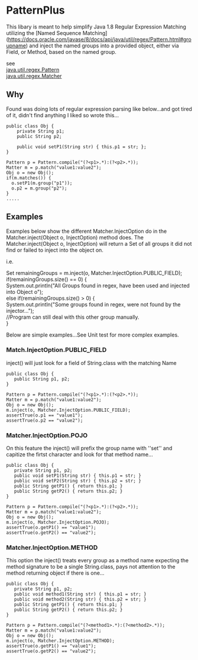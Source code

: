 
# PatternPlus
This libary is meant to help simplify Java 1.8 Regular Expression Matching utilizing the
[Named Sequence Matching] (https://docs.oracle.com/javase/8/docs/api/java/util/regex/Pattern.html#groupname)
and inject the named groups into a provided object, either via Field, or Method, based on the named group.

see  
  [java.util.regex.Pattern]([https://docs.oracle.com/javase/8/docs/api/java/util/regex/Pattern.html)  
  [java.util.regex.Matcher](https://docs.oracle.com/javase/8/docs/api/java/util/regex/Matcher.html)  

## Why
Found was doing lots of regular expression parsing like below...and got tired of it, didn't find anything I liked
so wrote this...
    
    public class Obj {
        private String p1;
        public String p2;

        public void setP1(String str) { this.p1 = str; };
    }

    Pattern p = Pattern.compile("(?<p1>.*):(?<p2>.*));
    Matter m = p.match("value1:value2");
    Obj o = new Obj();
    if(m.matches()) {
      o.setP1(m.group("p1"));
      o.p2 = m.group("p2");
    }
    .....



## Examples

  Examples below show the different Matcher.InjectOption do in the Matcher.inject(Object o, InjectOption) method does.  The
  Matcher.inject(Object o, InjectOption) will return a Set<String> of all groups it did not find or failed to inject into the object on.
   
  i.e.

  Set<String> remainingGroups = m.inject(o, Matcher.InjectOption.PUBLIC_FIELD);  
  if(remainingGroups.size() == 0) {   
    System.out.println("All Groups found in regex, have been used and injected into Object o");  
  else if(remainingGroups.size() > 0) {  
   System.out.println("Some groups found in regex, were not found by the injector...");  
   //Program can still deal with this other group manually.  
  }  

Below are simple examples...See Unit test for more complex examples.

### Match.InjectOption.PUBLIC_FIELD
  inject() will just look for a field of String.class with the matching Name


    public class Obj {
       public String p1, p2;
    }

    Pattern p = Pattern.compile("(?<p1>.*):(?<p2>.*));
    Matter m = p.match("value1:value2");
    Obj o = new Obj();
    m.inject(o, Matcher.InjectOption.PUBLIC_FIELD);
    assertTrue(o.p1 == "value1");
    assertTrue(o.p2 == "value2");
     


### Matcher.InjectOption.POJO
  On this feature the inject() will prefix the group name with ''set'' and capitize the firtst character and look 
  for that method name...

    public class Obj {
       private String p1, p2;
       public void setP1(String str) { this.p1 = str; }
       public void setP2(String str) { this.p2 = str; }
       public String getP1() { return this.p1; }
       public String getP2() { return this.p2; }
    }

    Pattern p = Pattern.compile("(?<p1>.*):(?<p2>.*));
    Matter m = p.match("value1:value2");
    Obj o = new Obj();
    m.inject(o, Matcher.InjectOption.POJO);
    assertTrue(o.getP1() == "value1");
    assertTrue(o.getP2() == "value2");
 

### Matcher.InjectOption.METHOD
  This option the inject() treats every group as a method name expecting the method signature to be a single String.class,
pays not attention to the method returning object if there is one...

    public class Obj {
       private String p1, p2;
       public void method1(String str) { this.p1 = str; }
       public void method2(String str) { this.p2 = str; }
       public String getP1() { return this.p1; }
       public String getP2() { return this.p2; }
    }

    Pattern p = Pattern.compile("(?<method1>.*):(?<method2>.*));
    Matter m = p.match("value1:value2");
    Obj o = new Obj();
    m.inject(o, Matcher.InjectOption.METHOD);
    assertTrue(o.getP1() == "value1");
    assertTrue(o.getP2() == "value2");
